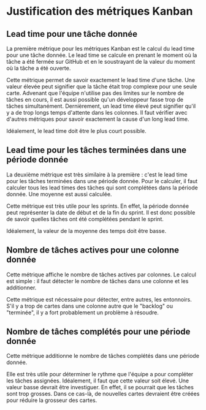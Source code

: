 # Justification des métriques Kanban

## Lead time pour une tâche donnée
La première métrique pour les métriques Kanban est le calcul du lead time pour
une tâche donnée. Le lead time se calcule en prenant le moment où la tâche a 
été fermée sur GitHub et en le soustrayant de la valeur du moment où la tâche
a été ouverte.

Cette métrique permet de savoir exactement le lead time d'une tâche. Une valeur
élevée peut signifier que la tâche était trop complexe pour une seule carte. 
Advenant que l'équipe n'utilise pas des limites sur le nombre de tâches en cours,
il est aussi possible qu'un développeur fasse trop de tâches simultanément.
Dernièrement, un lead time élevé peut signifier qu'il y a de trop longs temps 
d'attente dans les colonnes. Il faut vérifier avec d'autres métriques pour 
savoir exactement la cause d'un long lead time.

Idéalement, le lead time doit être le plus court possible.

## Lead time pour les tâches terminées dans une période donnée
La deuxième métrique est très similaire à la première : c'est le lead time
pour les tâches terminées dans une période donnée. Pour le calculer, il faut 
calculer tous les lead times des tâches qui sont complétées dans la période 
donnée. Une moyenne est aussi calculée.

Cette métrique est très utile pour les sprints. En effet, la période donnée peut
représenter la date de début et de la fin du sprint. Il est donc possible de 
savoir quelles tâches ont été complétées pendant le sprint.

Idéalement, la valeur de la moyenne des temps doit être basse.

## Nombre de tâches actives pour une colonne donnée
Cette métrique affiche le nombre de tâches actives par colonnes. Le calcul est 
simple : il faut détecter le nombre de tâches dans une colonne et les additionner.

Cette métrique est nécessaire pour détecter, entre autres, les entonnoirs.
S'il y a trop de cartes dans une colonne autre que le "backlog" ou "terminée",
il y a fort probablement un problème à résoudre.

## Nombre de tâches complétés pour une période donnée
Cette métrique additionne le nombre de tâches complétés dans une période donnée.

Elle est très utile pour déterminer le rythme que l'équipe a pour compléter les
tâches assignées. Idéalement, il faut que cette valeur soit élevé. Une valeur
basse devrait être investiguer. En effet, il se pourrait que les tâches sont 
trop grosses. Dans ce cas-là, de nouvelles cartes devraient être créées pour 
réduire la grosseur des cartes.